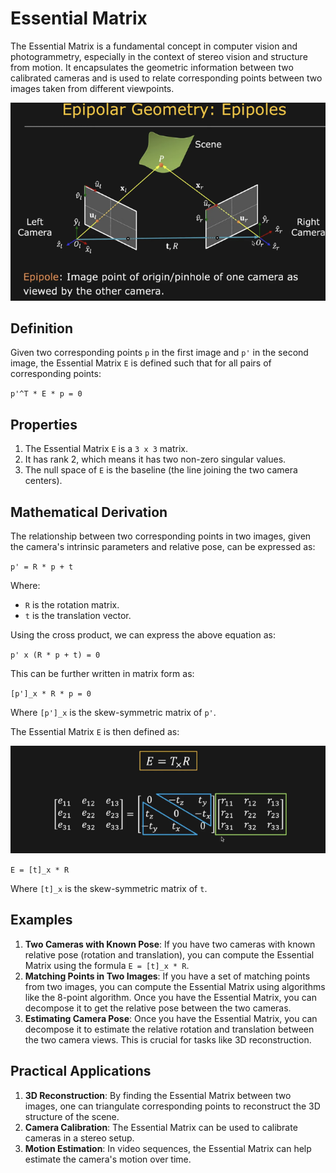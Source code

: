 # Essential Matrix

The Essential Matrix is a fundamental concept in computer vision and photogrammetry, especially in the context of stereo vision and structure from motion. It encapsulates the geometric information between two calibrated cameras and is used to relate corresponding points between two images taken from different viewpoints.

![Example Image](../assets/image.png)

## Definition
Given two corresponding points `p` in the first image and `p'` in the second image, the Essential Matrix `E` is defined such that for all pairs of corresponding points:

`p'^T * E * p = 0`


## Properties
1. The Essential Matrix `E` is a `3 x 3` matrix.
2. It has rank 2, which means it has two non-zero singular values.
3. The null space of `E` is the baseline (the line joining the two camera centers).

## Mathematical Derivation
The relationship between two corresponding points in two images, given the camera's intrinsic parameters and relative pose, can be expressed as:


`p' = R * p + t`

Where:
- `R` is the rotation matrix.
- `t` is the translation vector.

Using the cross product, we can express the above equation as:

`p' x (R * p + t) = 0`

This can be further written in matrix form as:

`[p']_x * R * p = 0`

Where `[p']_x` is the skew-symmetric matrix of `p'`.

The Essential Matrix `E` is then defined as:

![Alt text](../assets/formula.png)

`E = [t]_x * R`

Where `[t]_x` is the skew-symmetric matrix of `t`.



## Examples
1. **Two Cameras with Known Pose**: If you have two cameras with known relative pose (rotation and translation), you can compute the Essential Matrix using the formula `E = [t]_x * R`.
2. **Matching Points in Two Images**: If you have a set of matching points from two images, you can compute the Essential Matrix using algorithms like the 8-point algorithm. Once you have the Essential Matrix, you can decompose it to get the relative pose between the two cameras.
3. **Estimating Camera Pose**: Once you have the Essential Matrix, you can decompose it to estimate the relative rotation and translation between the two camera views. This is crucial for tasks like 3D reconstruction.

## Practical Applications
1. **3D Reconstruction**: By finding the Essential Matrix between two images, one can triangulate corresponding points to reconstruct the 3D structure of the scene.
2. **Camera Calibration**: The Essential Matrix can be used to calibrate cameras in a stereo setup.
3. **Motion Estimation**: In video sequences, the Essential Matrix can help estimate the camera's motion over time.

